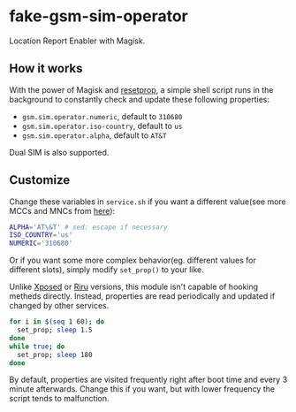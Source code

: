 # fake-gsm-sim-operator

Location Report Enabler with Magisk.

## How it works

With the power of Magisk and [resetprop](https://github.com/topjohnwu/Magisk/blob/master/docs/tools.md#resetprop), a simple shell script runs in the background to constantly check and update these following properties:

* `gsm.sim.operator.numeric`, default to `310680`
* `gsm.sim.operator.iso-country`, default to `us`
* `gsm.sim.operator.alpha`, default to `AT&T`

Dual SIM is also supported.

## Customize

Change these variables in `service.sh` if you want a different value(see more MCCs and MNCs from [here](https://www.mcc-mnc.com/)):

```sh
ALPHA='AT\&T' # sed: escape if necessary
ISO_COUNTRY='us'
NUMERIC='310680'
```

Or if you want some more complex behavior(eg. different values for different slots), simply modify `set_prop()` to your like.  

Unlike [Xposed](https://github.com/GhostFlying/LocationReportEnablerXposed) or [Riru](https://github.com/RikkaApps/Riru-LocationReportEnabler) versions, this module isn't capable of hooking metheds directly. Instead, properties are read periodically and updated if changed by other services.

```sh
for i in $(seq 1 60); do
  set_prop; sleep 1.5
done
while true; do
  set_prop; sleep 180
done
```

By default, properties are visited frequently right after boot time and every 3 minute afterwards. Change this if you want, but with lower frequency the script tends to malfunction.
